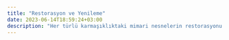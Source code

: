 ```yaml
---
title: "Restorasyon ve Yenileme"
date: 2023-06-14T18:59:24+03:00
description: "Her türlü karmaşıklıktaki mimari nesnelerin restorasyonu ve yenilenmesi"
---
```

